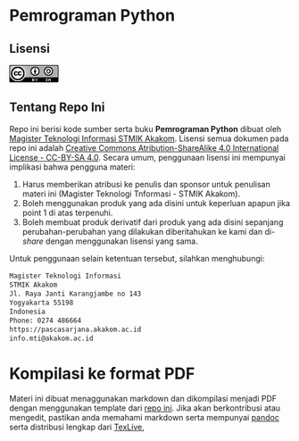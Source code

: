 # Pemrograman Python

## Lisensi

![Creative Commons License](img/cc-by-sa.png)

## Tentang Repo Ini

Repo ini berisi kode sumber serta buku **Pemrograman Python** dibuat oleh [Magister Teknologi Informasi STMIK Akakom](http://pascasarjana.akakom.ac.id). Lisensi semua dokumen pada repo ini adalah [Creative Commons Atribution-ShareAlike 4.0 International License - CC-BY-SA 4.0](http://creativecommons.org/licenses/by-sa/4.0/). Secara umum, penggunaan lisensi ini mempunyai implikasi bahwa pengguna materi:

1.  Harus memberikan atribusi ke penulis dan sponsor untuk penulisan materi ini (Magister Teknologi Tnformasi - STMIK Akakom).
2.  Boleh menggunakan produk yang ada disini untuk keperluan apapun jika point 1 di atas terpenuhi.
2.  Boleh membuat produk derivatif dari produk yang ada disini sepanjang perubahan-perubahan yang dilakukan diberitahukan ke kami dan di-*share* dengan menggunakan lisensi yang sama.

Untuk penggunaan selain ketentuan tersebut, silahkan menghubungi:

```
Magister Teknologi Informasi
STMIK Akakom
Jl. Raya Janti Karangjambe no 143
Yogyakarta 55198
Indonesia
Phone: 0274 486664
https://pascasarjana.akakom.ac.id
info.mti@akakom.ac.id
```

# Kompilasi ke format PDF

Materi ini dibuat menaggunakan markdown dan dikompilasi menjadi PDF dengan menggunakan template dari [repo ini](https://github.com/Wandmalfarbe/pandoc-latex-template). Jika akan berkontribusi atau mengedit, pastikan anda memahami markdown serta mempunyai [pandoc](http://pandoc.org) serta distribusi lengkap dari [TexLive](https://github.com/Wandmalfarbe/pandoc-latex-template),

